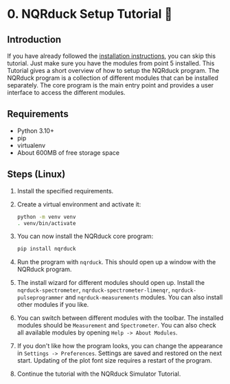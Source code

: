 # 0. NQRduck Setup Tutorial 🦆


## Introduction

If you have already followed the [installation instructions](../installation.md), you can skip this tutorial. Just make sure you have the modules from point 5 installed.
This Tutorial gives a short overview of how to setup the NQRduck program. The NQRduck program is a collection of different modules that can be installed separately. The core program is the main entry point and provides a user interface to access the different modules. 

## Requirements


- Python 3.10+
- pip
- virtualenv
- About 600MB of free storage space


## Steps (Linux)

1. Install the specified requirements.

2. Create a virtual environment and activate it:

    ```bash
    python -m venv venv
    . venv/bin/activate
    ```

3. You can now install the NQRduck core program:
    
    ```bash 
    pip install nqrduck
    ```


4. Run the program with `nqrduck`. This should open up a window with the NQRduck program.

5. The install wizard for different modules should open up. Install the `nqrduck-spectrometer`, `nqrduck-spectrometer-limenqr`, `nqrduck-pulseprogrammer` and `nqrduck-measurements` modules. You can also install other modules if you like.

6. You can switch between different modules with the toolbar. The installed modules should be `Measurement` and `Spectrometer`. You can also check all available modules by opening `Help -> About Modules`.

7. If you don't like how the program looks, you can change the appearance in `Settings -> Preferences`. Settings are saved and restored on the next start. Updating of the plot font size requires a restart of the program.

8. Continue the tutorial with the NQRduck Simulator Tutorial.